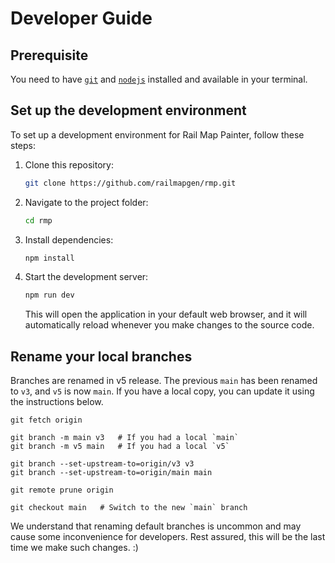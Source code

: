 # Developer Guide

## Prerequisite

You need to have [`git`](https://git-scm.com/) and [`nodejs`](https://nodejs.org) installed and available in your terminal.

## Set up the development environment

To set up a development environment for Rail Map Painter, follow these steps:

1. Clone this repository:

    ```bash
    git clone https://github.com/railmapgen/rmp.git
    ```

2. Navigate to the project folder:

    ```bash
    cd rmp
    ```

3. Install dependencies:

    ```bash
    npm install
    ```

4. Start the development server:

    ```bash
    npm run dev
    ```

    This will open the application in your default web browser, and it will automatically reload whenever you make changes to the source code.

## Rename your local branches

Branches are renamed in v5 release. The previous `main` has been renamed to `v3`, and `v5` is now `main`. If you have a local copy, you can update it using the instructions below.

```
git fetch origin

git branch -m main v3   # If you had a local `main`
git branch -m v5 main   # If you had a local `v5`

git branch --set-upstream-to=origin/v3 v3
git branch --set-upstream-to=origin/main main

git remote prune origin

git checkout main   # Switch to the new `main` branch
```

We understand that renaming default branches is uncommon and may cause some inconvenience for developers. Rest assured, this will be the last time we make such changes. :)
